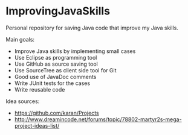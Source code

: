 # ImprovingJavaSkills
Personal repository for saving Java code that improve my Java skills.

Main goals:
- Improve Java skills by implementing small cases
- Use Eclipse as programming tool
- Use GitHub as source saving tool
- Use SourceTree as client side tool for Git
- Good use of JavaDoc comments
- Write JUnit tests for the cases
- Write reusable code

Idea sources:
- https://github.com/karan/Projects
- http://www.dreamincode.net/forums/topic/78802-martyr2s-mega-project-ideas-list/